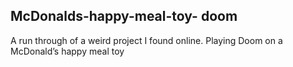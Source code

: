 ## McDonalds-happy-meal-toy- doom

A run through of a weird project I found online. Playing Doom on a McDonald’s happy meal toy

